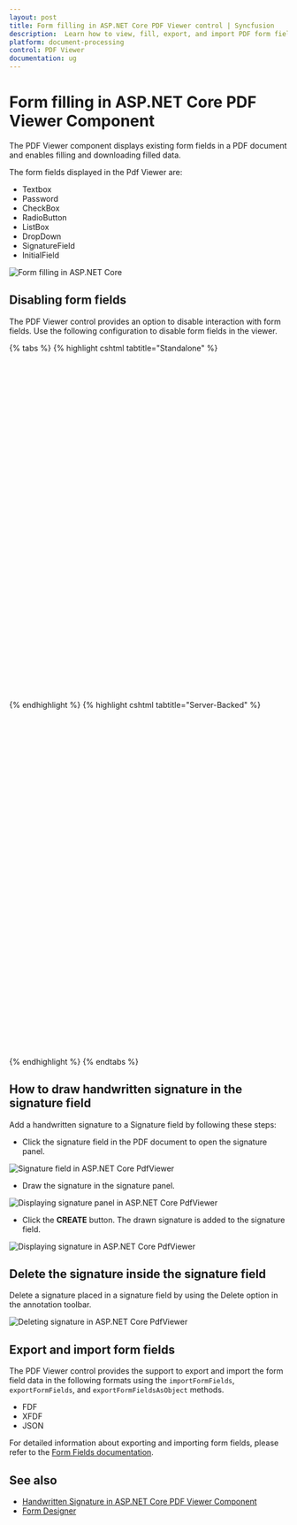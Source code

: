 ```yaml
---
layout: post
title: Form filling in ASP.NET Core PDF Viewer control | Syncfusion
description:  Learn how to view, fill, export, and import PDF form fields with ASP.NET Core PDF Viewer control of Syncfusion Essential JS 2 and more details.
platform: document-processing
control: PDF Viewer
documentation: ug
---
```


# Form filling in ASP.NET Core PDF Viewer Component

The PDF Viewer component displays existing form fields in a PDF document and enables filling and downloading filled data.

The form fields displayed in the Pdf Viewer are:

* Textbox
* Password
* CheckBox
* RadioButton
* ListBox
* DropDown
* SignatureField
* InitialField

![Form filling in ASP.NET Core](./images/form-filling.png)

## Disabling form fields

The PDF Viewer control provides an option to disable interaction with form fields. Use the following configuration to disable form fields in the viewer.

{% tabs %}
{% highlight cshtml tabtitle="Standalone" %}

<div style="width:100%;height:600px">
    <ejs-pdfviewer id="pdfviewer"
                   style="height:600px"
                   documentPath="https://cdn.syncfusion.com/content/pdf/form-filling-document.pdf"
                   resourceUrl="https://cdn.syncfusion.com/ej2/31.1.17/dist/ej2-pdfviewer-lib"
                   enableFormFields="false">
    </ejs-pdfviewer>
</div>

{% endhighlight %}
{% highlight cshtml tabtitle="Server-Backed" %}

<div style="width:100%;height:600px">
    <ejs-pdfviewer id="pdfviewer"
                   style="height:600px"
                   documentPath="https://cdn.syncfusion.com/content/pdf/form-filling-document.pdf"
                   serviceUrl="/api/PdfViewer"
                   enableFormFields="false">
    </ejs-pdfviewer>
</div>

{% endhighlight %}
{% endtabs %}

## How to draw handwritten signature in the signature field

Add a handwritten signature to a Signature field by following these steps:

* Click the signature field in the PDF document to open the signature panel.

![Signature field in ASP.NET Core PdfViewer](./images/form-filling-signature.png)

* Draw the signature in the signature panel.

![Displaying signature panel in ASP.NET Core PdfViewer](./images/form-filling-signature-dialog.png)

* Click the **CREATE** button. The drawn signature is added to the signature field.

![Displaying signature in ASP.NET Core PdfViewer](./images/form-filling-signature-signed.png)

## Delete the signature inside the signature field

Delete a signature placed in a signature field by using the Delete option in the annotation toolbar.

![Deleting signature in ASP.NET Core PdfViewer](./images/form-filling-signature-del.png)

## Export and import form fields

The PDF Viewer control provides the support to export and import the form field data in the following formats using the `importFormFields`, `exportFormFields`, and `exportFormFieldsAsObject` methods.

* FDF
* XFDF
* JSON

For detailed information about exporting and importing form fields, please refer to the [Form Fields documentation](https://help.syncfusion.com/document-processing/pdf/pdf-viewer/asp-net-core/form-designer/create-programmatically#export-and-import-form-fields).

## See also

* [Handwritten Signature in ASP.NET Core PDF Viewer Component](./annotation/signature-annotation)
* [Form Designer](./form-designer/form-field-events)